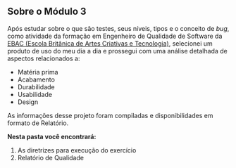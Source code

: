 ## Sobre o Módulo 3

Após estudar sobre o que são testes, seus níveis, tipos e o conceito de *bug*, como atividade da formação em Engenheiro de Qualidade de Software da [EBAC (Escola Britânica de Artes Criativas e Tecnologia)](https://ebaconline.com.br/engenheiro-de-qualidade), selecionei um produto de uso do meu dia a dia e prossegui com uma análise detalhada de aspectos relacionados a:

* Matéria prima
* Acabamento
* Durabilidade
* Usabilidade
* Design

As informações desse projeto foram compiladas e disponibilidades em formato de Relatório.

__Nesta pasta você encontrará:__

1. As diretrizes para execução do exercício
2. Relatório de Qualidade
